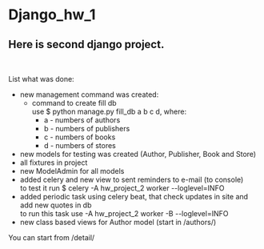 # <h1>Django_hw_1</h1>
<h2>Here is second django project.</h2><br> 

List what was done:

* new management command was created:
  * command to create fill db<br>
    use $ python manage.py fill_db a b c d, where:
    * a - numbers of authors
    * b - numbers of publishers
    * c - numbers of books
    * d - numbers of stores
* new models for testing was created (Author, Publisher, Book and Store)
* all fixtures in project
* new ModelAdmin for all models
* added celery and new view to sent reminders to e-mail (to console)<br>
  to test it run $ celery -A hw_project_2 worker --loglevel=INFO
* added periodic task using celery beat, that check updates in site and add new quotes in db<br>
  to run this task use -A hw_project_2 worker -B --loglevel=INFO
* new class based views for Author model (start in /authors/)

You can start from /detail/
